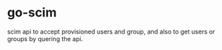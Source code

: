 # go-scim
scim api to accept provisioned users and group, and also to get users or groups by quering the api.
